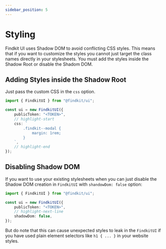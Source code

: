 ```yaml
---
sidebar_position: 5
---
```


# Styling

Findkit UI uses Shadow DOM to avoid conflicting CSS styles. This means
that if you want to customize the styles you cannot just target the
class names directly in your stylesheets. You must add the styles inside
the Shadow Root or disable the Shadom DOM.

## Adding Styles inside the Shadow Root

Just pass the custom CSS in the `css` option.

```ts
import { FindkitUI } from "@findkit/ui";

const ui = new FindkitUI({
	publicToken: "<TOKEN>",
	// highlight-start
	css: `
        .findkit--modal {
            margin: 1rem;
        }
    `,
	// highlight-end
});
```

## Disabling Shadow DOM

If you want to use your existing stylesheets when you can just disable the
Shadow DOM creation in `FindkitUI` with `shandowDom: false` option:

```ts
import { FindkitUI } from "@findkit/ui";

const ui = new FindkitUI({
	publicToken: "<TOKEN>",
	// highlight-next-line
	shadowDom: false,
});
```

But do note that this can cause unexpected styles to leak in the `FindkitUI` if
you have used plain element selectors like `h1 { ... }` in your website styles.
